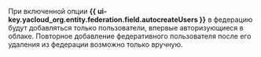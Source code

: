 При включенной опции **{{ ui-key.yacloud_org.entity.federation.field.autocreateUsers }}** в федерацию будут добавляться только пользователи, впервые авторизующиеся в облаке. Повторное добавление федеративного пользователя после его удаления из федерации возможно только вручную.
